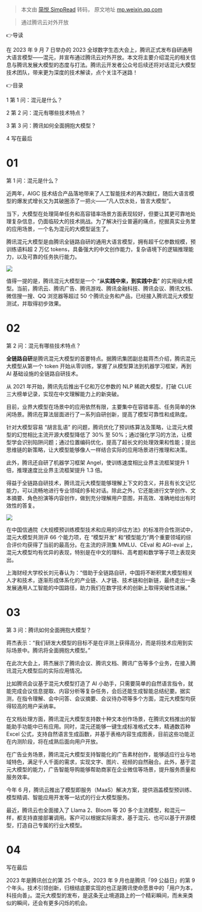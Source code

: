 > 本文由 [简悦 SimpRead](http://ksria.com/simpread/) 转码， 原文地址 [mp.weixin.qq.com](https://mp.weixin.qq.com/s/T36qxYQL3fkTDk6SKJ3-TQ)

> 通过腾讯云对外开放

  

👉导读

在 2023 年 9 月 7 日举办的 2023 全球数字生态大会上，腾讯正式发布自研通用大语言模型——混元，并宣布通过腾讯云对外开放。本文将主要介绍混元的相关信息与腾讯发展大模型的态度与打法。腾讯云开发者公众号后续还将对话混元大模型技术团队，带来更为深度的技术解读，点个关注不迷路！

👉目录

1 第 1 问：混元是什么？

2 第 2 问：混元有哪些技术特点？

3 第 3 问：腾讯如何全面拥抱大模型？

4 写在最后

01
==

第 1 问：混元是什么？

近两年，AIGC 技术结合产品落地带来了人工智能技术的再次翻红，随后大语言模型的爆发式增长又为其破圈添了一把火——“凡人饮水处，皆言大模型”。

当下，大模型在处理简单任务和高容错率场景方面表现较好，但要让其更可靠地处理复杂信息，仍面临较大的技术挑战。为了解决行业普遍的痛点，挖掘真实业务里的应用场景，一个名为混元的大模型诞生了。

腾讯混元大模型是由腾讯全链路自研的通用大语言模型，拥有超千亿参数规模，预训练语料超 2 万亿 tokens，具备强大的中文创作能力，复杂语境下的逻辑推理能力，以及可靠的任务执行能力。

![](https://mmbiz.qpic.cn/mmbiz_png/VY8SELNGe967SZBHhSn4jojhK0sTfKHaLo8HTpgk1x7tCLe3ReJJ0NNG7B6VeOJKqR3OGYRtwo2ibdsibZzSMHEw/640?wx_fmt=png)

值得一提的是，腾讯混元大模型是一个 “**从实践中来，到实践中去**” 的实用级大模型。当前，腾讯云、腾讯广告、腾讯游戏、腾讯金融科技、腾讯会议、腾讯文档、微信搜一搜、QQ 浏览器等超过 50 个腾讯业务和产品，已经接入腾讯混元大模型测试，并取得初步效果。

02
==

第 2 问：混元有哪些技术特点？

**全链路自研**是腾讯混元大模型的首要特点。据腾讯集团副总裁蒋杰介绍，腾讯混元大模型从第一个 token 开始从零训练，掌握了从模型算法到机器学习框架，再到 AI 基础设施的全链路自研技术。

从 2021 年开始，腾讯先后推出千亿和万亿参数的 NLP 稀疏大模型，打破 CLUE 三大榜单记录，实现在中文理解能力上的新突破。

目前，业界大模型在场景中的应用依然有限，主要集中在容错率高、任务简单的休闲场景。腾讯在算法层面进行了一系列自研创新，提高了模型可靠性和成熟度。

针对大模型容易 “胡言乱语” 的问题，腾讯优化了预训练算法及策略，让混元大模型的幻觉相比主流开源大模型降低了 30% 至 50%；通过强化学习的方法，让模型学会识别陷阱问题；通过位置编码优化，提高了超长文的处理效果和性能；提出思维链的新策略，让大模型能够像人一样结合实际的应用场景进行推理和决策。

此外，腾讯还自研了机器学习框架 Angel，使训练速度相比业界主流框架提升 1 倍，推理速度比业界主流框架提升 1.3 倍。

得益于全链路自研技术，腾讯混元大模型能够理解上下文的含义，并且有长文记忆能力，可以流畅地进行专业领域的多轮对话。除此之外，它还能进行文学创作、文本摘要、角色扮演等内容创作，做到充分理解用户意图，并高效、准确地给出有时效性的答复。

![](https://mmbiz.qpic.cn/mmbiz_png/VY8SELNGe967SZBHhSn4jojhK0sTfKHa2U0UViaTf48q7ickn3TjI1BNibPTo2dr9tE9u7uhkoMgXiaYbobIP1mNKA/640?wx_fmt=png)

在中国信通院《大规模预训练模型技术和应用的评估方法》的标准符合性测试中，混元大模型共测评 66 个能力项，在 “模型开发” 和“模型能力”两个重要领域的综合评价均获得了当前的最高分。在主流的评测集 MMLU、CEval 和 AGI-eval 上，混元大模型均有优异的表现，特别是在中文的理科、高考题和数学等子项上表现突出。

上海财经大学校长刘元春认为：“借助于全链路自研，中国将不断积累大模型相关人才和技术，逐渐形成体系化的产业链、人才链、技术链和创新链，最终走出一条发展通用人工智能的中国路径，助力我们在数字技术的创新上取得突破性进展。”

03
==

第 3 问：腾讯如何全面拥抱大模型？

蒋杰表示：“我们研发大模型的目标不是在评测上获得高分，而是将技术应用到实际场景中。腾讯将全面拥抱大模型。”

在此次大会上，蒋杰展示了腾讯会议、腾讯文档、腾讯广告等多个业务，在接入腾讯混元大模型后的实际应用情况。

比如腾讯会议基于混元大模型打造了 AI 小助手，只需要简单的自然语言指令，就能完成会议信息提取、内容分析等复杂任务，会后还能生成智能总结纪要。据实测，在指令理解、会中问答、会议摘要、会议待办项等多个方面，混元大模型均获得较高的用户采纳率。

在文档处理方面，腾讯混元大模型支持数十种文本创作场景，在腾讯文档推出的智能助手功能中已有应用。同时，混元还能够一键生成标准格式文本，精通数百种 Excel 公式，支持自然语言生成函数，并基于表格内容生成图表，目前这些功能正在内测阶段，将在成熟后面向用户开放。

在广告业务场景，腾讯混元大模型支持智能化的广告素材创作，能够适应行业与地域特色，满足千人千面的需求，实现文字、图片、视频的自然融合。此外，基于混元大模型的能力，广告智能导购能够帮助商家在企业微信等场景，提升服务质量和服务效率。

今年 6 月，腾讯云推出了模型即服务（MaaS）解决方案，提供涵盖模型预训练、模型精调、智能应用开发等一站式的行业大模型服务。

最近，腾讯云也全面接入了 Llama 2、Bloom 等 20 多个主流模型，和混元一样，都支持直接部署调用。客户可以根据实际需求，基于混元、也可以基于开源模型，打造自己专属的行业大模型。

04
==

写在最后

2023 年是腾讯创立的第 25 个年头，2023 年 9 月也是腾讯「99 公益日」的第 9 个年头。技术引领创新，归根结底要实现的也正是腾讯使命愿景中的「用户为本，科技向善」。混元大模型的发布，是这条无止境道路上的一个精彩瞬间，而未来类似的瞬间，还会有更多闪烁的机会。